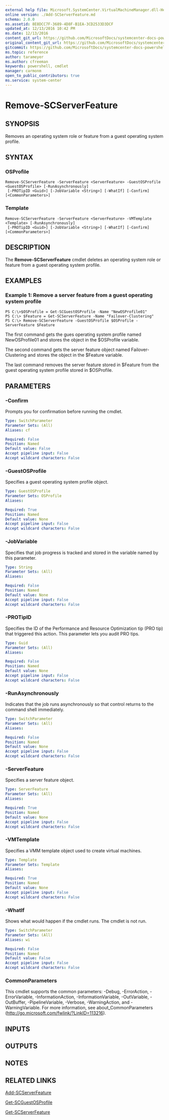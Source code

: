```yaml
---
external help file: Microsoft.SystemCenter.VirtualMachineManager.dll-Help.xml
online version: ./Add-SCServerFeature.md
schema: 2.0.0
ms.assetid: 8E8DCC7F-3689-4D8F-B1EA-3CD2533D3DCF
updated_at: 12/13/2016 10:42 PM
ms.date: 12/13/2016
content_git_url: https://github.com/MicrosoftDocs/systemcenter-docs-powershell/blob/master/systemcenter-cmdlets/VirtualMachineManager/v1/Remove-SCServerFeature.md
original_content_git_url: https://github.com/MicrosoftDocs/systemcenter-docs-powershell/blob/master/systemcenter-cmdlets/VirtualMachineManager/v1/Remove-SCServerFeature.md
gitcommit: https://github.com/MicrosoftDocs/systemcenter-docs-powershell/blob/ea9507ac2178040476af5407227db8cb97701ea9/systemcenter-cmdlets/VirtualMachineManager/v1/Remove-SCServerFeature.md
ms.topic: reference
author: tarameyer
ms.author: cfreeman
keywords: powershell, cmdlet
manager: carmonm
open_to_public_contributors: true
ms.service: system-center
---
```


# Remove-SCServerFeature

## SYNOPSIS
Removes an operating system role or feature from a guest operating system profile.

## SYNTAX

### OSProfile
```
Remove-SCServerFeature -ServerFeature <ServerFeature> -GuestOSProfile <GuestOSProfile> [-RunAsynchronously]
 [-PROTipID <Guid>] [-JobVariable <String>] [-WhatIf] [-Confirm] [<CommonParameters>]
```

### Template
```
Remove-SCServerFeature -ServerFeature <ServerFeature> -VMTemplate <Template> [-RunAsynchronously]
 [-PROTipID <Guid>] [-JobVariable <String>] [-WhatIf] [-Confirm] [<CommonParameters>]
```

## DESCRIPTION
The **Remove-SCServerFeature** cmdlet deletes an operating system role or feature from a guest operating system profile.

## EXAMPLES

### Example 1: Remove a server feature from a guest operating system profile
```
PS C:\>$OSProfile = Get-SCGuestOSProfile -Name "NewOSProfile01"
PS C:\> $Feature = Get-SCServerFeature -Name "Failover-Clustering" 
PS C:\> Remove-SCServerFeature -GuestOSProfile $OSProfile -ServerFeature $Feature
```

The first command gets the gues operating system profile named NewOSProfile01 and stores the object in the $OSProfile variable.

The second command gets the server feature object named Failover-Clustering and stores the object in the $Feature variable.

The last command removes the server feature stored in $Feature from the guest operating system profile stored in $OSProfile.

## PARAMETERS

### -Confirm
Prompts you for confirmation before running the cmdlet.

```yaml
Type: SwitchParameter
Parameter Sets: (All)
Aliases: cf

Required: False
Position: Named
Default value: False
Accept pipeline input: False
Accept wildcard characters: False
```

### -GuestOSProfile
Specifies a guest operating system profile object.

```yaml
Type: GuestOSProfile
Parameter Sets: OSProfile
Aliases: 

Required: True
Position: Named
Default value: None
Accept pipeline input: False
Accept wildcard characters: False
```

### -JobVariable
Specifies that job progress is tracked and stored in the variable named by this parameter.

```yaml
Type: String
Parameter Sets: (All)
Aliases: 

Required: False
Position: Named
Default value: None
Accept pipeline input: False
Accept wildcard characters: False
```

### -PROTipID
Specifies the ID of the Performance and Resource Optimization tip (PRO tip) that triggered this action.
This parameter lets you audit PRO tips.

```yaml
Type: Guid
Parameter Sets: (All)
Aliases: 

Required: False
Position: Named
Default value: None
Accept pipeline input: False
Accept wildcard characters: False
```

### -RunAsynchronously
Indicates that the job runs asynchronously so that control returns to the command shell immediately.

```yaml
Type: SwitchParameter
Parameter Sets: (All)
Aliases: 

Required: False
Position: Named
Default value: None
Accept pipeline input: False
Accept wildcard characters: False
```

### -ServerFeature
Specifies a server feature object.

```yaml
Type: ServerFeature
Parameter Sets: (All)
Aliases: 

Required: True
Position: Named
Default value: None
Accept pipeline input: False
Accept wildcard characters: False
```

### -VMTemplate
Specifies a VMM template object used to create virtual machines.

```yaml
Type: Template
Parameter Sets: Template
Aliases: 

Required: True
Position: Named
Default value: None
Accept pipeline input: False
Accept wildcard characters: False
```

### -WhatIf
Shows what would happen if the cmdlet runs.
The cmdlet is not run.

```yaml
Type: SwitchParameter
Parameter Sets: (All)
Aliases: wi

Required: False
Position: Named
Default value: False
Accept pipeline input: False
Accept wildcard characters: False
```

### CommonParameters
This cmdlet supports the common parameters: -Debug, -ErrorAction, -ErrorVariable, -InformationAction, -InformationVariable, -OutVariable, -OutBuffer, -PipelineVariable, -Verbose, -WarningAction, and -WarningVariable. For more information, see about_CommonParameters (http://go.microsoft.com/fwlink/?LinkID=113216).

## INPUTS

## OUTPUTS

## NOTES

## RELATED LINKS

[Add-SCServerFeature](xref:VirtualMachineManager/v1/Add-SCServerFeature.md)

[Get-SCGuestOSProfile](xref:VirtualMachineManager/v1/Get-SCGuestOSProfile.md)

[Get-SCServerFeature](xref:VirtualMachineManager/v1/Get-SCServerFeature.md)

